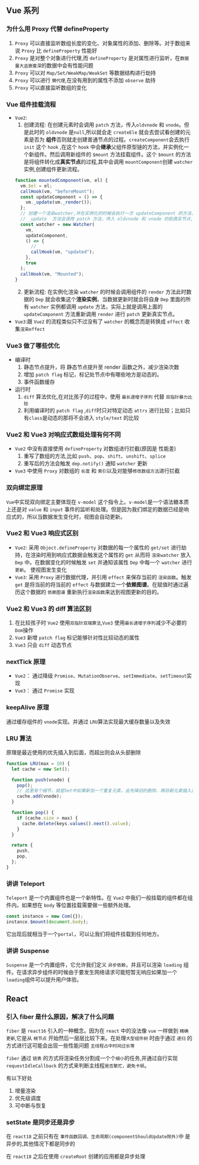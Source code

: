 ## Vue 系列

### 为什么用 Proxy 代替 defineProperty

1. `Proxy` 可以直接监听数组长度的变化、对象属性的添加、删除等。对于数组来说 `Proxy` 比 `defineProperty` 性能好
2. `Proxy` 是对整个对象进行代理,而 `defineProperty` 是对属性进行监听，在`数据量大且嵌套深`的数据中会有性能问题
3. `Proxy` 可以对 `Map/Set/WeakMap/WeakSet` 等数据结构进行劫持
4. `Proxy` 可以进行 `懒代理`,在没有用到的属性不添加 `observe` 劫持
5. `Proxy` 可以直接监听数组的变化

### Vue 组件挂载流程

- `Vue2`:
  1. 创建流程: 在创建元素时会调用 `patch` 方法，传入`oldvnode` 和 `vnode`。但是此时的 `oldvnode` 是`null`,所以就会走 `createEle` 就会去尝试看创建的元素是否为 **组件**否则就走创建普通节点的过程。`createComponent`会去执行 `init` 这个 `hook` ,在这个 `hook` 中会**继承**父组件原型链的方法，并实例化一个新组件。然后调用新组件的 `$mount` 方法挂载组件。这个 `$mount` 的方法是将组件转化成**真实节点**的过程,其中会调用 `mountComponent`创建 `watcher` 实例,创建组件更新流程。
  ```js
  function mountedComponent(vm, el) {
    vm.$el = el;
    callHook(vm, "beforeMount");
    const updateComponent = () => {
      vm._update(vm._render());
    };
    // 创建一个渲染watcher,并在实例化的时候会执行一次 updateComponent 的方法，收集依赖
    // _update  方法会调用 patch 方法，传入 oldvnode 和 vnode 的到真实节点,并插入到dom中
    const watcher = new Watcher(
      vm,
      updateComponent,
      () => {
        //
        callHook(vm, "updated");
      },
      true
    );
    callHook(vm, "Mounted");
  }
  ```
  2. 更新流程: 在实例化渲染 `watcher` 的时候会调用组件的 `render` 方法此时数据的 `Dep` 就会收集这个**渲染实例**，当数据更新时就会将自身 `Dep` 里面的所有 `watcher` 实例都调用 `update` 方法，实际上就是调用上面的 `updateComponent` 方法重新调用 `render` 进行 `patch` 更新真实节点。
- `Vue3`:跟 `Vue2` 的流程类似只不过没有了 `watcher` 的概念而是转换成 `effect` 收集`渲染effect`

### Vue3 做了哪些优化

- 编译时
  1. 静态节点提升，将 静态节点提升至 render 函数之外，减少渲染次数
  2. 增加 `patch flag` 标记，标记处节点中有哪些地方是动态的。
  3. 事件函数缓存
- 运行时
  1. `diff` 算法优化,在对比孩子的过程中，使用 `最长递增子序列` 代替 `双指针暴力比较`
  2. 利用编译时的 `patch flag` ,`diff`时只对特定动态 `attrs` 进行比较；比如只有`class`是动态的那将不会进入 `style/text` 的比较

### Vue2 和 Vue3 对响应式数组处理有何不同

- `Vue2` 中没有直接使用 `defineProperty` 对数组进行拦截(原因是 性能差)
  1. 重写了数组的方法,比如 `push`、`pop`、`shift`、`unshift`、`splice`
  2. 重写后的方法会触发 `dep.notify()` 通知 `watcher` 更新
- `Vue3` 中使用 `Proxy` 对数组的 `长度` 和 `索引`以及对能够`修改数组方法`进行拦截

### 双向绑定原理

`Vue`中实现双向绑定主要体现在 `v-model` 这个指令上。`v-model`是一个语法糖本质上还是对 `value` 和 `input` 事件的监听和处理。但是因为我们绑定的数据已经是响应式的，所以当数据发生变化时，视图会自动更新。

### Vue2 和 Vue3 响应式区别

- `Vue2`: 采用 `Object.defineProperty` 对数据的每一个属性的 `get/set` 进行劫持，在渲染时用到响应式数据会触发这个属性的 `get` 从而将 `渲染watcher` 放入 `Dep` 中。在数据变化的时候触发 `set` 并通知该属性 `Dep` 中每一个 `watcher` 进行 `更新`。 使视图发生变化
- `Vue3`: 采用 `Proxy` 进行数据代理，并引用 `effect` 来保存当前的 `渲染函数`。触发 `get` 是将当前的将当前的 `effect` 与数据建立一个**依赖图谱**。在赋值时通过遍历这个数据的 `依赖图谱` 重新执行`渲染函数`来达到视图更新的目的。

### Vue2 和 Vue3 的 diff 算法区别

1. 在比较孩子时 `Vue2` 使用`双指针双端算法`,`Vue3` 使用`最长递增子序列`减少不必要的`Dom`操作
2. `Vue3` 新增 `patch flag` 标记能够针对性比较动态的属性
3. `Vue3` 只会 `diff` 动态节点

### nextTick 原理

- `Vue2`： 通过降级 `Promise`、`MutationObserve`、`setImmediate`、`setTimeout`实现
- `Vue3`： 通过 `Promise` 实现

### keepAlive 原理

通过缓存组件的 `vnode`实现。并通过 `LRU`算法实现最大缓存数量以及失效

### LRU 算法

原理是最近使用的优先插入到后面，而超出则会从头部删除

```js
function LRU(max = 10) {
  let cache = new Set();

  function push(vnode) {
    pop();
    // 这里有个细节，就是Set中如果新加一个重复元素，会先降旧的删除，再将新元素插入到队尾
    cache.add(vnode);
  }

  function pop() {
    if (cache.size > max) {
      cache.delete(keys.values().next().value);
    }
  }

  return {
    push,
    pop,
  };
}
```

### 讲讲 Teleport

`Teleport` 是一个内置组件也是一个新特性。在 `Vue2` 中我们一般挂载的组件都在组件内。如果想在 `body` 等位置挂载需要做一些额外处理。

```js
const instance = new Com({});
instance.$mount(document.body);
```

它出现后就相当于一个`portal`，可以让我们将组件挂载到任何地方。

### 讲讲 Suspense

`Suspense` 是一个内置组件，它允许我们定义 `异步依赖`，并且可以渲染 `loading` 组件。在请求异步组件的时候由于要发生网络请求可能短暂无响应如果加一个`loading`组件可以提升用户体验。

## React

### 引入 fiber 是什么原因，解决了什么问题

`fiber` 是 `react16` 引入的一种概念。因为在 `react` 中的没法像 `vue` 一样做到 `精确更新`,它是从 `根节点` 开始然后一层层比较下来。在处理`大型组件树` 时由于通过 `递归` 的方式进行这可能会出现一些性能问题 `主线程占中时间过长等`

`fiber` 通过 `链表` 的方式将渲染任务分割成一个个`细小`的任务,并通过自行实现 `requestIdleCallback` 的方式来判断主线程`是否繁忙，避免卡顿`。

有以下好处

1. 增量渲染
2. 优先级调度
3. 可中断与恢复

### setState 是同步还是异步

在 `react18` 之前只有在 `事件函数回调、生命周期(componentShouldUpdate除外)`中 是异步的,其他情况下都是同步的

在 `react18` 之后在使用 `createRoot` 创建的应用都是异步处理
